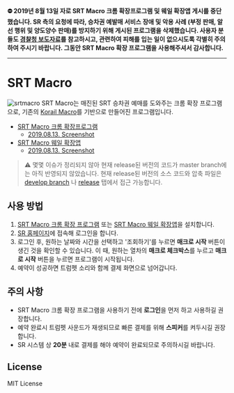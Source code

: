 **:no_entry: 2019년 8월 13일 자로 SRT Macro 크롬 확장프로그램 및 웨일 확장앱 게시를 중단했습니다. SR 측의 요청에 따라, 승차권 예발매 서비스 장애 및 악용 사례 (부정 판매, 알선 행위 및 양도양수 판매)를 방지하기 위해 게시된 프로그램을 삭제했습니다. 사용자 분들도 [경찰청 보도자료](https://www.police.go.kr/portal/bbs/view.do?nttId=21859&bbsId=B0000011&searchCnd=1&searchWrd=%EB%A7%A4%ED%81%AC%EB%A1%9C&section=&sdate=&edate=&useAt=&replyAt=&menuNo=200488&viewType=&delCode=0&option1=&option2=&option4=&option5=&deptId=&larCdOld=&midCdOld=&smCdOld=&orderType=&pageUnit=10&pageIndex=1)를 참고하시고, 관련하여 피해를 입는 일이 없으시도록 각별히 주의하여 주시기 바랍니다. 그동안 SRT Macro 확장 프로그램을 사용해주셔서 감사합니다.**

---

# SRT Macro
![srtmacro](http://i.imgur.com/hTgoL8S.png)
SRT Macro는 매진된 SRT 승차권 예매를 도와주는 크롬 확장 프로그램으로, 기존의 [Korail Macro](https://github.com/kswchoo/korailmacro)를 기반으로 만들어진 프로그램입니다.

- [SRT Macro 크롬 확장프로그램](https://chrome.google.com/webstore/detail/srt-macro/oofechbikbkcmfajkbmmlbhabaanohkg)
  - [2019.08.13. Screenshot](images/chrome-screenshot.png)
- [SRT Macro 웨일 확장앱](https://store.whale.naver.com/detail/dlcfaklgoocomhegkjadjedjodnjgopc)
    - [2019.08.13. Screenshot](images/whale-screenshot.png)

> :warning: 몇몇 이슈가 정리되지 않아 현재 release된 버전의 코드가 master branch에는 아직 반영되지 않았습니다. 현재 release된 버전의 소스 코드와 압축 파일은 [develop branch](https://github.com/meeeejin/srtmacro/tree/develop) 나 [release](https://github.com/meeeejin/srtmacro/releases) 탭에서 접근 가능합니다.

## 사용 방법

1. [SRT Macro 크롬 확장 프로그램](https://chrome.google.com/webstore/detail/srt-macro/oofechbikbkcmfajkbmmlbhabaanohkg) 또는 [SRT Macro 웨일 확장앱](https://store.whale.naver.com/detail/dlcfaklgoocomhegkjadjedjodnjgopc)을 설치합니다.
2. [SR 홈페이지](https://etk.srail.co.kr/main.do)에 접속해 로그인을 합니다.
3. 로그인 후, 원하는 날짜와 시간을 선택하고 '조회하기'를 누르면 **매크로 시작** 버튼이 생긴 것을 확인할 수 있습니다. 이 때, 원하는 열차의 **매크로 체크박스**를 누르고 **매크로 시작** 버튼을 누르면 프로그램이 시작됩니다.
3. 예약이 성공하면 트럼펫 소리와 함께 결제 화면으로 넘어갑니다.

## 주의 사항

- SRT Macro 크롬 확장 프로그램을 사용하기 전에 **로그인**을 먼저 하고 사용하길 권장합니다.
- 예약 완료시 트럼펫 사운드가 재생되므로 빠른 결제를 위해 **스피커**를 켜두시길 권장합니다.
- SR 시스템 상 **20분** 내로 결제를 해야 예약이 완료되므로 주의하시길 바랍니다.

## License

MIT License
